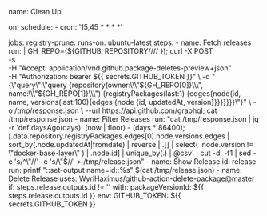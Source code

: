 name: Clean Up

on:
  schedule:
    - cron:  '15,45 * * * *'

jobs:
  registry-prune:
    runs-on: ubuntu-latest
    steps:
      - name: Fetch releases
        run: |
          GH_REPO=(${GITHUB_REPOSITORY//\// });
          curl -X POST \
            -s \
            -H "Accept: application/vnd.github.package-deletes-preview+json" \
            -H "Authorization: bearer ${{ secrets.GITHUB_TOKEN }}" \
            -d "{\"query\":\"query {repository(owner:\\\"${GH_REPO[0]}\\\", name:\\\"${GH_REPO[1]}\\\") {registryPackages(last:1) {edges{node{id, name, versions(last:100){edges {node {id, updatedAt, version}}}}}}}}\"}" \
            -o /tmp/response.json \
            --url https://api.github.com/graphql;
            cat /tmp/response.json
      - name: Filter Releases
        run: "cat /tmp/response.json | jq -r 'def daysAgo(days): (now | floor) - (days * 86400); [.data.repository.registryPackages.edges[0].node.versions.edges | sort_by(.node.updatedAt|fromdate) | reverse | .[] | select( .node.version != \"docker-base-layer\" ) | .node.id] | unique_by(.) | @csv'  | cut -d, -f1  | sed -e 's/^\"//' -e 's/\"$//' > /tmp/release.json"
      - name: Show Release
        id: release
        run: printf "::set-output name=id::%s" $(cat /tmp/release.json)
      - name: Delete Release
        uses: WyriHaximus/github-action-delete-package@master
        if: steps.release.outputs.id != ''
        with:
          packageVersionId: ${{ steps.release.outputs.id }}
        env:
          GITHUB_TOKEN: ${{ secrets.GITHUB_TOKEN }}
